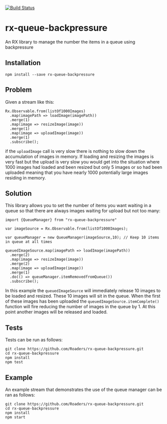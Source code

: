 [![Build Status](https://travis-ci.org/Roaders/rx-queue-backpressure.svg?branch=master)](https://travis-ci.org/Roaders/rx-queue-backpressure)

# rx-queue-backpressure
An RX library to manage the number the items in a queue using backpressure

## Installation

`npm install --save rx-queue-backpressure`

## Problem

Given a stream like this:

```
Rx.Observable.from(listOf1000Images)
  .map(imagePath => loadImage(imagePath))
  .merge(1)
  .map(image => resizeImage(image))
  .merge(1)
  .map(image => uploadImage(image))
  .merge(1)
  .subscribe();
```

if the `uploadImage` call is very slow there is nothing to slow down the accumulation of images in memory. If loading and resizing the images is very fast but the upload is very slow you would get into the situation where 1000 images had loaded and been resized but only 5 images or so had been uploaded meaning that you have nearly 1000 potentially large images residing in memory.

## Solution

This library allows you to set the number of items you want waiting in a queue so that there are always images waiting for upload but not too many:

```
import {QueueManager} from "rx-queue-backpressure"

var imageSource = Rx.Observable.from(listOf1000Images);

var queueManager = new QueueManager(imageSource,10); // Keep 10 items in queue at all times

queuedImageSource.map(imagePath => loadImage(imagePath))
  .merge(2)
  .map(image => resizeImage(image))
  .merge(2)
  .map(image => uploadImage(image))
  .merge(1)
  .do(() => queueManager.itemRemovedfromQueue())
  .subscribe();
```

In this example the `queuedImageSource` will immediately release 10 images to be loaded and resized. These 10 images will sit in the queue. When the first of these images has been uploaded the `queuedImageSource.itemComplete()` function will fire reducing the number of images in the queue by 1. At this point another images will be released and loaded.

## Tests

Tests can be run as follows:

```
git clone https://github.com/Roaders/rx-queue-backpressure.git
cd rx-queue-backpressure
npm install
npm test
```

## Example
An example stream that demonstrates the use of the queue manager can be ran as follows:

```
git clone https://github.com/Roaders/rx-queue-backpressure.git
cd rx-queue-backpressure
npm install
npm start
```
